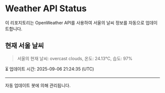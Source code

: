 
# Weather API Status

이 리포지토리는 OpenWeather API를 사용하여 서울의 날씨 정보를 자동으로 업데이트합니다.

## 현재 서울 날씨
> 서울의 현재 날씨: overcast clouds, 온도: 24.13°C, 습도: 97%

⏳ 업데이트 시간: 2025-09-06 21:24:35 (UTC)

---
자동 업데이트 봇에 의해 관리됩니다.
